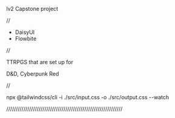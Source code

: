 lv2 Capstone project

//

- DaisyUI
- Flowbite

//

TTRPGS that are set up for

D&D, Cyberpunk Red

//

npx @tailwindcss/cli -i ./src/input.css -o ./src/output.css --watch

/////////////////////////////////////////////////////////////
